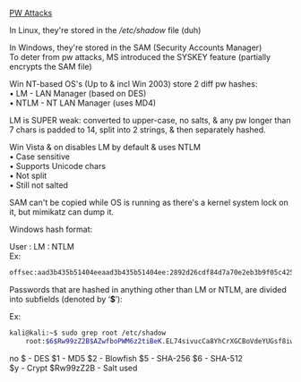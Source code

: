 
[PW Attacks](15.x%20-%20PW%20Attacks.md)  
  
In Linux, they're stored in the _/etc/shadow_ file (duh)  
  
In Windows, they're stored in the SAM (Security Accounts Manager)  
To deter from pw attacks, MS introduced the SYSKEY feature (partially encrypts the SAM file)  
  
Win NT-based OS's (Up to & incl Win 2003) store 2 diff pw hashes:  
• LM - LAN Manager (based on DES)  
• NTLM - NT LAN Manager (uses MD4)  
  
LM is SUPER weak: converted to upper-case, no salts, & any pw longer than 7 chars is padded to 14, split into 2 strings, & then separately hashed.  
  
Win Vista & on disables LM by default & uses NTLM  
• Case sensitive  
• Supports Unicode chars  
• Not split  
• Still not salted  
  
SAM can't be copied while OS is running as there's a kernel system lock on it, but mimikatz can dump it.  
  
  
Windows hash format:  
  
User : LM : NTLM  
Ex:  
```bash
offsec:aad3b435b51404eeaad3b435b51404ee:2892d26cdf84d7a70e2eb3b9f05c425
```


Passwords that are hashed in anything other than LM or NTLM, are divided into subfields (denoted by ‘**$**’):  
  
Ex:  
```bash
kali@kali:~$ sudo grep root /etc/shadow  
	root:$6$Rw99zZ2B$AZwfboPWM6z2tiBeK.EL74sivucCa8YhCrXGCBoVdeYUGsf8iwNxJkr.wTLDjI5poygaUcLaWtP/gewQkO7jT/:17564:0:99999:7:::
```

no $ - DES
$1 - MD5
$2 - Blowfish
$5 - SHA-256
$6 - SHA-512  
$y - Crypt
$Rw99zZ2B - Salt used